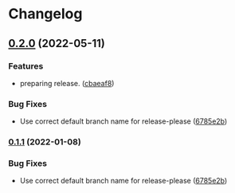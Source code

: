 # Changelog

## [0.2.0](https://github.com/sthagen/FastFilter-xorfilter/compare/v0.1.1...v0.2.0) (2022-05-11)


### Features

* preparing release. ([cbaeaf8](https://github.com/sthagen/FastFilter-xorfilter/commit/cbaeaf8120a4ae4bfc764489fb25d74e3d6112a0))


### Bug Fixes

* Use correct default branch name for release-please ([6785e2b](https://github.com/sthagen/FastFilter-xorfilter/commit/6785e2bf1c7b9952422320ba8230a223ad981d6b))

### [0.1.1](https://github.com/FastFilter/xorfilter/compare/v0.1.0...v0.1.1) (2022-01-08)


### Bug Fixes

* Use correct default branch name for release-please ([6785e2b](https://github.com/FastFilter/xorfilter/commit/6785e2bf1c7b9952422320ba8230a223ad981d6b))
